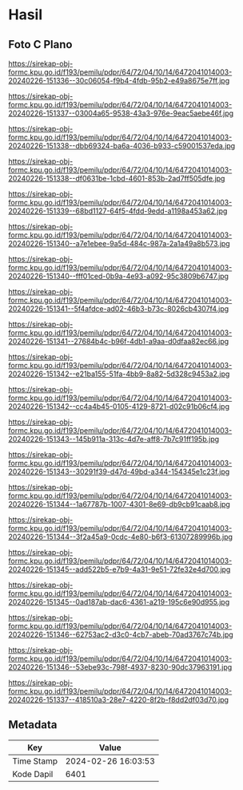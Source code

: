 # Hasil

## Foto C Plano

https://sirekap-obj-formc.kpu.go.id/f193/pemilu/pdpr/64/72/04/10/14/6472041014003-20240226-151336--30c06054-f9b4-4fdb-95b2-e49a8675e7ff.jpg

https://sirekap-obj-formc.kpu.go.id/f193/pemilu/pdpr/64/72/04/10/14/6472041014003-20240226-151337--03004a65-9538-43a3-976e-9eac5aebe46f.jpg

https://sirekap-obj-formc.kpu.go.id/f193/pemilu/pdpr/64/72/04/10/14/6472041014003-20240226-151338--dbb69324-ba6a-4036-b933-c59001537eda.jpg

https://sirekap-obj-formc.kpu.go.id/f193/pemilu/pdpr/64/72/04/10/14/6472041014003-20240226-151338--df0631be-1cbd-4601-853b-2ad7ff505dfe.jpg

https://sirekap-obj-formc.kpu.go.id/f193/pemilu/pdpr/64/72/04/10/14/6472041014003-20240226-151339--68bd1127-64f5-4fdd-9edd-a1198a453a62.jpg

https://sirekap-obj-formc.kpu.go.id/f193/pemilu/pdpr/64/72/04/10/14/6472041014003-20240226-151340--a7e1ebee-9a5d-484c-987a-2a1a49a8b573.jpg

https://sirekap-obj-formc.kpu.go.id/f193/pemilu/pdpr/64/72/04/10/14/6472041014003-20240226-151340--fff01ced-0b9a-4e93-a092-95c3809b6747.jpg

https://sirekap-obj-formc.kpu.go.id/f193/pemilu/pdpr/64/72/04/10/14/6472041014003-20240226-151341--5f4afdce-ad02-46b3-b73c-8026cb4307f4.jpg

https://sirekap-obj-formc.kpu.go.id/f193/pemilu/pdpr/64/72/04/10/14/6472041014003-20240226-151341--27684b4c-b96f-4db1-a9aa-d0dfaa82ec66.jpg

https://sirekap-obj-formc.kpu.go.id/f193/pemilu/pdpr/64/72/04/10/14/6472041014003-20240226-151342--e21ba155-51fa-4bb9-8a82-5d328c9453a2.jpg

https://sirekap-obj-formc.kpu.go.id/f193/pemilu/pdpr/64/72/04/10/14/6472041014003-20240226-151342--cc4a4b45-0105-4129-8721-d02c91b06cf4.jpg

https://sirekap-obj-formc.kpu.go.id/f193/pemilu/pdpr/64/72/04/10/14/6472041014003-20240226-151343--145b911a-313c-4d7e-aff8-7b7c91ff195b.jpg

https://sirekap-obj-formc.kpu.go.id/f193/pemilu/pdpr/64/72/04/10/14/6472041014003-20240226-151343--30291f39-d47d-49bd-a344-154345e1c23f.jpg

https://sirekap-obj-formc.kpu.go.id/f193/pemilu/pdpr/64/72/04/10/14/6472041014003-20240226-151344--1a67787b-1007-4301-8e69-db9cb91caab8.jpg

https://sirekap-obj-formc.kpu.go.id/f193/pemilu/pdpr/64/72/04/10/14/6472041014003-20240226-151344--3f2a45a9-0cdc-4e80-b6f3-61307289996b.jpg

https://sirekap-obj-formc.kpu.go.id/f193/pemilu/pdpr/64/72/04/10/14/6472041014003-20240226-151345--add522b5-e7b9-4a31-9e51-72fe32e4d700.jpg

https://sirekap-obj-formc.kpu.go.id/f193/pemilu/pdpr/64/72/04/10/14/6472041014003-20240226-151345--0ad187ab-dac6-4361-a219-195c6e90d955.jpg

https://sirekap-obj-formc.kpu.go.id/f193/pemilu/pdpr/64/72/04/10/14/6472041014003-20240226-151346--62753ac2-d3c0-4cb7-abeb-70ad3767c74b.jpg

https://sirekap-obj-formc.kpu.go.id/f193/pemilu/pdpr/64/72/04/10/14/6472041014003-20240226-151346--53ebe93c-798f-4937-8230-90dc37963191.jpg

https://sirekap-obj-formc.kpu.go.id/f193/pemilu/pdpr/64/72/04/10/14/6472041014003-20240226-151337--418510a3-28e7-4220-8f2b-f8dd2df03d70.jpg


## Metadata

| Key        | Value               |
| ---------- | ------------------- |
| Time Stamp | 2024-02-26 16:03:53 |
| Kode Dapil | 6401                |



